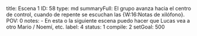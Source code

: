title:          Escena 1
ID:             58
type:           md
summaryFull:    El grupo avanza hacia el centro de control, cuando de repente se escuchan las {W:16:Notas de xilófono}.
POV:            0
notes:          - En esta o la siguiente escena puedo hacer que Lucas vea a otro Mario / Noemí, etc.
label:          4
status:         1
compile:        2
setGoal:        500


